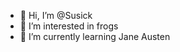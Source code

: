 - 👋 Hi, I’m @Susick
- 👀 I’m interested in frogs
- 🌱 I’m currently learning Jane Austen

<!---
Susick/Susick is a ✨ special ✨ repository because its `README.md` (this file) appears on your GitHub profile.
You can click the Preview link to take a look at your changes.
--->
